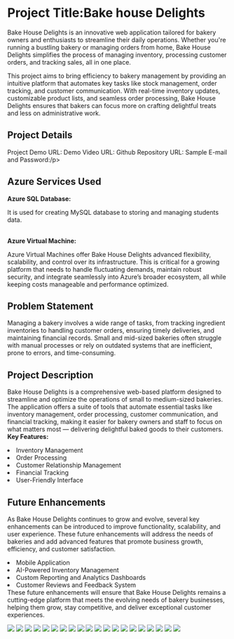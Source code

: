 <h1>Project Title:Bake house Delights</h1>
<p>Bake House Delights is an innovative web application tailored for bakery owners and enthusiasts to streamline their daily operations. Whether you're running a bustling bakery or managing orders from home, Bake House Delights simplifies the process of managing inventory, processing customer orders, and tracking sales, all in one place.

This project aims to bring efficiency to bakery management by providing an intuitive platform that automates key tasks like stock management, order tracking, and customer communication. With real-time inventory updates, customizable product lists, and seamless order processing, Bake House Delights ensures that bakers can focus more on crafting delightful treats and less on administrative work.</p>
<h2>Project Details</h2>
<p>Project Demo URL:
Demo Video URL:
Github Repository URL:
Sample E-mail and Password:/p>
<h2>Azure Services Used</h2>
<p><b>Azure SQL Database:</b></p>
It is used for creating MySQL database to storing and managing students data.
<br><br>
<p><b>Azure Virtual Machine:</b></p>
Azure Virtual Machines offer Bake House Delights advanced flexibility, scalability, and control over its infrastructure. This is critical for a growing platform that needs to handle fluctuating demands, maintain robust security, and integrate seamlessly into Azure’s broader ecosystem, all while keeping costs manageable and performance optimized.
<h2>Problem Statement</h2>
<p>Managing a bakery involves a wide range of tasks, from tracking ingredient inventories to handling customer orders, ensuring timely deliveries, and maintaining financial records. Small and mid-sized bakeries often struggle with manual processes or rely on outdated systems that are inefficient, prone to errors, and time-consuming.</p>
<h2>Project Description</h2>
<p>Bake House Delights is a comprehensive web-based platform designed to streamline and optimize the operations of small to medium-sized bakeries. The application offers a suite of tools that automate essential tasks like inventory management, order processing, customer communication, and financial tracking, making it easier for bakery owners and staff to focus on what matters most — delivering delightful baked goods to their customers.
<b>Key Features:</b>
<li>Inventory Management</li>
<li>Order Processing</li>
<li>Customer Relationship Management</li>
<li>Financial Tracking</li>
<li>User-Friendly Interface</li>
</p>
<h2>Future Enhancements</h2>
<p>As Bake House Delights continues to grow and evolve, several key enhancements can be introduced to improve functionality, scalability, and user experience. These future enhancements will address the needs of bakeries and add advanced features that promote business growth, efficiency, and customer satisfaction.
<li>Mobile Application</li>
<li>AI-Powered Inventory Management</li>
<li>Custom Reporting and Analytics Dashboards</li>
<li>Customer Reviews and Feedback System</li>
These future enhancements will ensure that Bake House Delights remains a cutting-edge platform that meets the evolving needs of bakery businesses, helping them grow, stay competitive, and deliver exceptional customer experiences.
</p>
<img src="static/Homepage.png">
<img src="static/aboutus.png">
<img src="static/C-signup.png">
<img src="static/C-Login.png">
<img src="static/C-home.png">
<img src="static/add-to-cart.png">
<img src="static/cart.png">
<img src="static/C-address.png">
<img src="static/C-pay.png">
<img src="static/pay-successful.png">
<img src="static/my-order.png">
<img src="static/invoice.png">
<img src="static/Admin-login.png">
<img src="static/admin-panel.png">
<img src="static/view-customer.png">
<img src="static/update-c-details.png">
<img src="static/view-order.png">
<img src="static/view-customer.png">
<img src="static/manage-product.png">
<img src="static/add-product.png">
